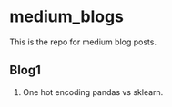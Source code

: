 # medium_blogs
This is the repo for medium blog posts.
## Blog1
  1. One hot encoding pandas vs sklearn.
